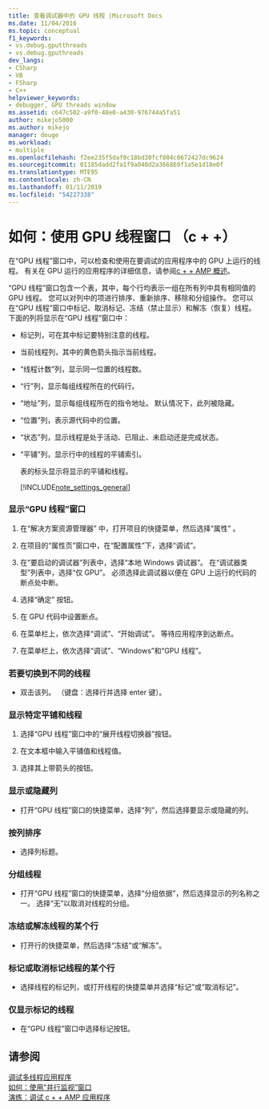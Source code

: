 ```yaml
---
title: 查看调试器中的 GPU 线程 |Microsoft Docs
ms.date: 11/04/2016
ms.topic: conceptual
f1_keywords:
- vs.debug.gputthreads
- vs.debug.gputhreads
dev_langs:
- CSharp
- VB
- FSharp
- C++
helpviewer_keywords:
- debugger, GPU threads window
ms.assetid: c647c502-a9f0-48e0-a430-976744a5fa51
author: mikejo5000
ms.author: mikejo
manager: douge
ms.workload:
- multiple
ms.openlocfilehash: f2ee235f5daf0c18bd30fcf804c0672427dc9624
ms.sourcegitcommit: 01185dadd2fa1f9a040d2a366869f1a5e1d18e0f
ms.translationtype: MTE95
ms.contentlocale: zh-CN
ms.lasthandoff: 01/11/2019
ms.locfileid: "54227338"
---
```

# <a name="how-to-use-the-gpu-threads-window-c"></a>如何：使用 GPU 线程窗口 （c + +）
在“GPU 线程”窗口中，可以检查和使用在要调试的应用程序中的 GPU 上运行的线程。 有关在 GPU 运行的应用程序的详细信息，请参阅[c + + AMP 概述](/cpp/parallel/amp/cpp-amp-overview)。  
  
 “GPU 线程”窗口包含一个表，其中，每个行均表示一组在所有列中具有相同值的 GPU 线程。 您可以对列中的项进行排序、重新排序、移除和分组操作。 您可以在“GPU 线程”窗口中标记、取消标记、冻结（禁止显示）和解冻（恢复）线程。 下面的列将显示在“GPU 线程”窗口中：  
  
- 标记列，可在其中标记要特别注意的线程。  
  
- 当前线程列，其中的黄色箭头指示当前线程。  
  
- “线程计数”列，显示同一位置的线程数。  
  
- “行”列，显示每组线程所在的代码行。  
  
- “地址”列，显示每组线程所在的指令地址。 默认情况下，此列被隐藏。  
  
- “位置”列，表示源代码中的位置。  
  
- “状态”列，显示线程是处于活动、已阻止、未启动还是完成状态。  
  
- “平铺”列，显示行中的线程的平铺索引。  
  
  表的标头显示将显示的平铺和线程。  
  
  [!INCLUDE[note_settings_general](../data-tools/includes/note_settings_general_md.md)]  
  
### <a name="to-display-the-gpu-threads-window"></a>显示“GPU 线程”窗口  
  
1.  在“解决方案资源管理器” 中，打开项目的快捷菜单，然后选择“属性” 。  
  
2.  在项目的“属性页”窗口中，在“配置属性”下，选择“调试”。  
  
3.  在“要启动的调试器”列表中，选择“本地 Windows 调试器”。 在“调试器类型”列表中，选择“仅 GPU”。 必须选择此调试器以便在 GPU 上运行的代码的断点处中断。  
  
4.  选择“确定”  按钮。  
  
5.  在 GPU 代码中设置断点。  
  
6.  在菜单栏上，依次选择“调试”、“开始调试”。 等待应用程序到达断点。  
  
7.  在菜单栏上，依次选择“调试”、“Windows”和“GPU 线程”。  
  
### <a name="to-switch-to-a-different-thread"></a>若要切换到不同的线程  
  
-   双击该列。 （键盘：选择行并选择 enter 键）。  
  
### <a name="to-display-a-particular-tile-and-thread"></a>显示特定平铺和线程  
  
1.  选择“GPU 线程”窗口中的“展开线程切换器”按钮。  
  
2.  在文本框中输入平铺值和线程值。  
  
3.  选择其上带箭头的按钮。  
  
### <a name="to-display-or-hide-a-column"></a>显示或隐藏列  
  
-   打开“GPU 线程”窗口的快捷菜单，选择“列”，然后选择要显示或隐藏的列。  
  
### <a name="to-sort-by-a-column"></a>按列排序  
  
-   选择列标题。  
  
### <a name="to-group-threads"></a>分组线程  
  
-   打开“GPU 线程”窗口的快捷菜单，选择“分组依据”，然后选择显示的列名称之一。 选择“无”以取消对线程的分组。  
  
### <a name="to-freeze-or-thaw-a-row-of-threads"></a>冻结或解冻线程的某个行  
  
-   打开行的快捷菜单，然后选择“冻结”或“解冻”。  
  
### <a name="to-flag-or-unflag-a-row-of-threads"></a>标记或取消标记线程的某个行  
  
-   选择线程的标记列，或打开线程的快捷菜单并选择“标记”或“取消标记”。  
  
### <a name="to-display-only-flagged-threads"></a>仅显示标记的线程  
  
-   在“GPU 线程”窗口中选择标记按钮。  
  
## <a name="see-also"></a>请参阅  
 [调试多线程应用程序](../debugger/debug-multithreaded-applications-in-visual-studio.md)   
 [如何：使用“并行监视”窗口](../debugger/how-to-use-the-parallel-watch-window.md)   
 [演练：调试 c + + AMP 应用程序](/cpp/parallel/amp/walkthrough-debugging-a-cpp-amp-application)
